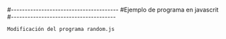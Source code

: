 #---------------------------------------
#Ejemplo de programa en javascrit
#--------------------------------------

    Modificación del programa random.js


